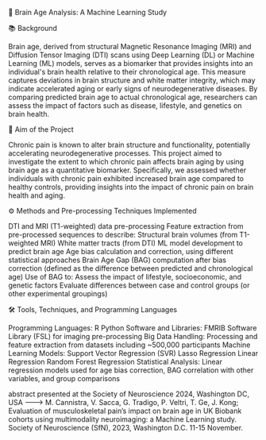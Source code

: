 🧠 Brain Age Analysis: A Machine Learning Study

📚 Background

Brain age, derived from structural Magnetic Resonance Imaging (MRI) and Diffusion Tensor Imaging (DTI) scans using Deep Learning (DL) or Machine Learning (ML) models, serves as a biomarker that provides insights into an individual's brain health relative to their chronological age.
This measure captures deviations in brain structure and white matter integrity, which may indicate accelerated aging or early signs of neurodegenerative diseases.
By comparing predicted brain age to actual chronological age, researchers can assess the impact of factors such as disease, lifestyle, and genetics on brain health.

🎯 Aim of the Project

Chronic pain is known to alter brain structure and functionality, potentially accelerating neurodegenerative processes.
This project aimed to investigate the extent to which chronic pain affects brain aging by using brain age as a quantitative biomarker.
Specifically, we assessed whether individuals with chronic pain exhibited increased brain age compared to healthy controls, providing insights into the impact of chronic pain on brain health and aging.

⚙️ Methods and Pre-processing Techniques Implemented

DTI and MRI (T1-weighted) data pre-processing
Feature extraction from pre-processed sequences to describe:
Structural brain volumes (from T1-weighted MRI)
White matter tracts (from DTI)
ML model development to predict brain age
Age bias calculation and correction, using different statistical approaches
Brain Age Gap (BAG) computation after bias correction (defined as the difference between predicted and chronological age)
Use of BAG to:
Assess the impact of lifestyle, socioeconomic, and genetic factors
Evaluate differences between case and control groups (or other experimental groupings)

🛠️ Tools, Techniques, and Programming Languages

Programming Languages:
R
Python
Software and Libraries:
FMRIB Software Library (FSL) for imaging pre-processing
Big Data Handling:
Processing and feature extraction from datasets including ~500,000 participants
Machine Learning Models:
Support Vector Regression (SVR)
Lasso Regression
Linear Regression
Random Forest Regression
Statistical Analysis:
Linear regression models used for age bias correction, BAG correlation with other variables, and group comparisons

abstract presented at the Society of Neuroscience 2024, Washington DC, USA  ---> M. Cannistra, V. Sacca, G. Tradigo, P. Veltri, T. Ge, J. Kong; Evaluation of musculoskeletal pain’s impact on brain age in UK Biobank cohorts using multimodality neuroimaging: a Machine Learning study. Society of Neuroscience (SfN), 2023, Washington D.C. 11-15 November.
